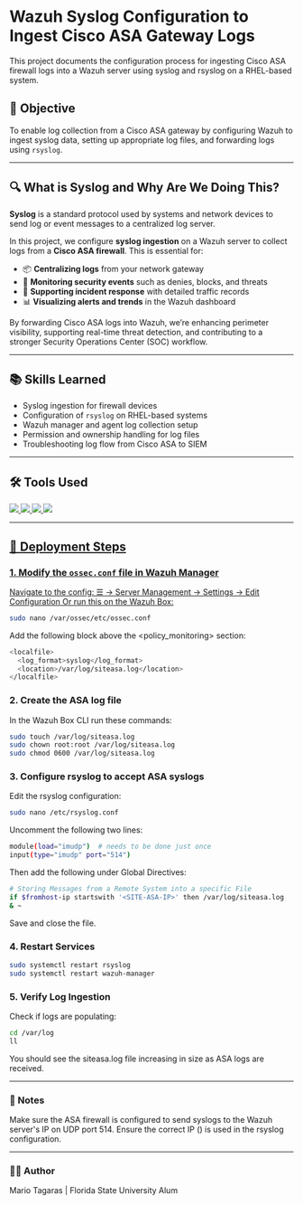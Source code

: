 # Wazuh Syslog Configuration to Ingest Cisco ASA Gateway Logs  
This project documents the configuration process for ingesting Cisco ASA firewall logs into a Wazuh server using syslog and rsyslog on a RHEL-based system.

## 🎯 Objective  
To enable log collection from a Cisco ASA gateway by configuring Wazuh to ingest syslog data, setting up appropriate log files, and forwarding logs using `rsyslog`.

---

## 🔍 What is Syslog and Why Are We Doing This?
**Syslog** is a standard protocol used by systems and network devices to send log or event messages to a centralized log server.

In this project, we configure **syslog ingestion** on a Wazuh server to collect logs from a **Cisco ASA firewall**. This is essential for:

- 📦 **Centralizing logs** from your network gateway  
- 🔐 **Monitoring security events** such as denies, blocks, and threats  
- 🧠 **Supporting incident response** with detailed traffic records  
- 📊 **Visualizing alerts and trends** in the Wazuh dashboard  

By forwarding Cisco ASA logs into Wazuh, we’re enhancing perimeter visibility, supporting real-time threat detection, and contributing to a stronger Security Operations Center (SOC) workflow.

---

## 📚 Skills Learned  
- Syslog ingestion for firewall devices  
- Configuration of `rsyslog` on RHEL-based systems  
- Wazuh manager and agent log collection setup  
- Permission and ownership handling for log files  
- Troubleshooting log flow from Cisco ASA to SIEM

---

## 🛠️ Tools Used  
<div>
  <a href="https://documentation.wazuh.com/current/quickstart.html" target="_blank"><img src="https://img.shields.io/badge/-Wazuh-0078D4?&style=for-the-badge&logo=Wazuh&logoColor=white" />
  <a href="https://developers.redhat.com/products/rhel/download" target="_blank"><img src="https://img.shields.io/badge/-RHEL-EE0000?&style=for-the-badge&logo=Red-Hat&logoColor=white" />
  <a href="" target="_blank"><img src="https://img.shields.io/badge/-rsyslog-333333?&style=for-the-badge&logo=Linux&logoColor=white" />
  <a href="" target="_blank"><img src="https://img.shields.io/badge/-Cisco_ASA-1BA0D7?&style=for-the-badge&logo=Cisco&logoColor=white" />
</div>

---

## 📝 Deployment Steps

### 1. Modify the `ossec.conf` file in Wazuh Manager  
Navigate to the config:
☰ → Server Management → Settings → Edit Configuration
Or run this on the Wazuh Box:
```bash
sudo nano /var/ossec/etc/ossec.conf
```
Add the following block above the <policy_monitoring> section:
```bash
<localfile>
  <log_format>syslog</log_format>
  <location>/var/log/siteasa.log</location>
</localfile>
```

### 2. Create the ASA log file
In the Wazuh Box CLI run these commands:
```bash
sudo touch /var/log/siteasa.log
sudo chown root:root /var/log/siteasa.log
sudo chmod 0600 /var/log/siteasa.log
```

### 3. Configure rsyslog to accept ASA syslogs
Edit the rsyslog configuration:
```bash
sudo nano /etc/rsyslog.conf
```
Uncomment the following two lines:
```bash
module(load="imudp")  # needs to be done just once
input(type="imudp" port="514")
```
Then add the following under Global Directives:
```bash
# Storing Messages from a Remote System into a specific File
if $fromhost-ip startswith '<SITE-ASA-IP>' then /var/log/siteasa.log
& ~
```
Save and close the file.

### 4. Restart Services
```bash
sudo systemctl restart rsyslog
sudo systemctl restart wazuh-manager
```

### 5. Verify Log Ingestion
Check if logs are populating:
```bash
cd /var/log
ll
```
You should see the siteasa.log file increasing in size as ASA logs are received.

---

### 📎 Notes
Make sure the ASA firewall is configured to send syslogs to the Wazuh server's IP on UDP port 514.
Ensure the correct IP (<SITE-ASA-IP>) is used in the rsyslog configuration.

---

### 👨‍💻 Author
Mario Tagaras | Florida State University Alum













